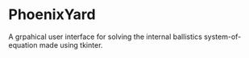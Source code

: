# PhoenixYard
A grpahical user interface for solving the internal ballistics system-of-equation made using tkinter.
